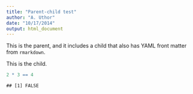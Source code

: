 ```yaml
---
title: "Parent-child test"
author: "A. Uthor"
date: "10/17/2014"
output: html_document
---
```


This is the parent, and it includes a child that also has YAML front matter
from `rmarkdown`.










This is the child.


```r
2 * 3 == 4
```

```
## [1] FALSE
```
